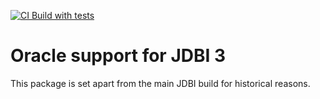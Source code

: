[![CI Build with tests](https://github.com/jdbi/jdbi3-oracle12/actions/workflows/ci.yml/badge.svg?branch=master)](https://github.com/jdbi/jdbi3-oracle12/actions/workflows/ci.yml)

# Oracle support for JDBI 3

This package is set apart from the main JDBI build for historical reasons.
